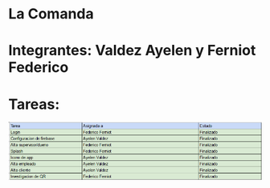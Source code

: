 # La Comanda
# Integrantes: Valdez Ayelen y Ferniot Federico
# Tareas:
![s1](https://github.com/ayeV/2020_TP_PPS_Comanda_2_cuatri/blob/main/screenshots/tasks.png)
